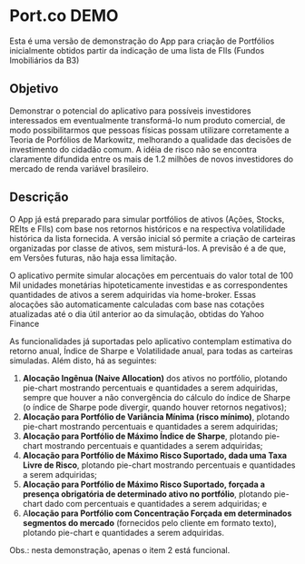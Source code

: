 # Port.co DEMO
Esta é uma versão de demonstração do App para criação de Portfólios inicialmente obtidos partir da indicação de uma lista de FIIs (Fundos Imobiliários da B3)

## Objetivo
Demonstrar o potencial do aplicativo para possíveis investidores interessados em eventualmente transformá-lo num produto comercial, de modo possibilitarmos que pessoas físicas possam utilizare corretamente a Teoria de Porfólios de Markowitz, melhorando a qualidade das decisões de investimento do cidadão comum. A idéia de risco não se encontra claramente difundida entre os mais de 1.2 milhões de novos investidores do mercado de renda variável brasileiro.

## Descrição
O App já está preparado para simular portfólios de ativos (Ações, Stocks, REIts e FIIs) com base nos retornos históricos e na respectiva volatilidade histórica da lista fornecida. A versão inicial só permite a criação de carteiras organizadas por classe de ativos, sem misturá-los. A previsão é a de que, em Versões futuras, não haja essa limitação.

O aplicativo permite simular alocações em percentuais do valor total de 100 Mil unidades monetárias hipoteticamente investidas e as correspondentes quantidades de ativos a serem adquiridas via home-broker. Essas alocações são automaticamente calculadas com base nas cotações atualizadas até o dia útil anterior ao da simulação, obtidas do Yahoo Finance

As funcionalidades já suportadas pelo aplicativo contemplam estimativa do retorno anual, Índice de Sharpe e Volatilidade anual, para todas as carteiras simuladas. Além disto, há as seguintes:

1. **Alocação Ingênua (Naive Allocation)** dos ativos no portfólio, plotando pie-chart mostrando percentuais e quantidades a serem adquiridas, sempre que houver a não convergência do cálculo do índice de Sharpe (o índice de Sharpe pode divergir, quando houver retornos negativos);
2. **Alocação para Portfólio de Variância Mínima (risco mínimo)**, plotando pie-chart mostrando percentuais e quantidades a serem adquiridas;
3. **Alocação para Portfólio de Máximo Índice de Sharpe**, plotando pie-chart mostrando percentuais e quantidades a serem adquiridas;
4. **Alocação para Portfólio de Máximo Risco Suportado, dada uma Taxa Livre de Risco**, plotando pie-chart mostrando percentuais e quantidades a serem adquiridas;
5. **Alocação para Portfólio de Máximo Risco Suportado, forçada a presença obrigatória de determinado ativo no portfólio**, plotando pie-chart dado com percentuais e quantidades a serem adquiridas; e
6. A**locação para Portfólio com Concentração Forçada em determinados segmentos do mercado** (fornecidos pelo cliente em formato texto), plotando pie-chart e quantidades a serem adquiridas.

Obs.: nesta demonstração, apenas o item 2 está funcional.
